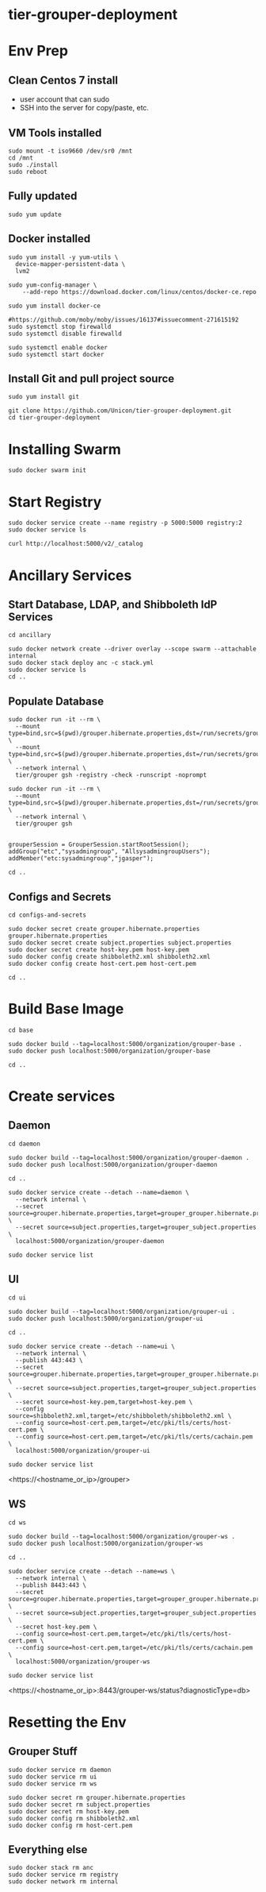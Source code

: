 # tier-grouper-deployment

# Env Prep

## Clean Centos 7 install

- user account that can sudo
- SSH into the server for copy/paste, etc.

## VM Tools installed 

```
sudo mount -t iso9660 /dev/sr0 /mnt
cd /mnt
sudo ./install
sudo reboot
```

## Fully updated

```
sudo yum update
```

## Docker installed

```
sudo yum install -y yum-utils \
  device-mapper-persistent-data \
  lvm2

sudo yum-config-manager \
    --add-repo https://download.docker.com/linux/centos/docker-ce.repo

sudo yum install docker-ce 

#https://github.com/moby/moby/issues/16137#issuecomment-271615192
sudo systemctl stop firewalld
sudo systemctl disable firewalld

sudo systemctl enable docker
sudo systemctl start docker
```

## Install Git and pull project source

```
sudo yum install git

git clone https://github.com/Unicon/tier-grouper-deployment.git
cd tier-grouper-deployment
```


# Installing Swarm

```
sudo docker swarm init
```

# Start Registry

```
sudo docker service create --name registry -p 5000:5000 registry:2
sudo docker service ls
```

```
curl http://localhost:5000/v2/_catalog
```

# Ancillary Services

## Start Database, LDAP, and Shibboleth IdP Services

```
cd ancillary

sudo docker network create --driver overlay --scope swarm --attachable internal
sudo docker stack deploy anc -c stack.yml
sudo docker service ls
cd ..
```

## Populate Database

```
sudo docker run -it --rm \
  --mount type=bind,src=$(pwd)/grouper.hibernate.properties,dst=/run/secrets/grouper_grouper.hibernate.properties \
  --mount type=bind,src=$(pwd)/grouper.hibernate.properties,dst=/run/secrets/grouper_grouper.hibernate.properties \
  --network internal \
  tier/grouper gsh -registry -check -runscript -noprompt

sudo docker run -it --rm \
  --mount type=bind,src=$(pwd)/grouper.hibernate.properties,dst=/run/secrets/grouper_grouper.hibernate.properties \
  --network internal \
  tier/grouper gsh


grouperSession = GrouperSession.startRootSession();
addGroup("etc","sysadmingroup", "AllsysadmingroupUsers");
addMember("etc:sysadmingroup","jgasper");

cd ..
```

## Configs and Secrets

```
cd configs-and-secrets

sudo docker secret create grouper.hibernate.properties grouper.hibernate.properties
sudo docker secret create subject.properties subject.properties
sudo docker secret create host-key.pem host-key.pem
sudo docker config create shibboleth2.xml shibboleth2.xml
sudo docker config create host-cert.pem host-cert.pem

cd ..
```


# Build Base Image

```
cd base

sudo docker build --tag=localhost:5000/organization/grouper-base .
sudo docker push localhost:5000/organization/grouper-base

cd ..
```



# Create services

## Daemon

```
cd daemon

sudo docker build --tag=localhost:5000/organization/grouper-daemon .
sudo docker push localhost:5000/organization/grouper-daemon

cd ..
```

```
sudo docker service create --detach --name=daemon \
  --network internal \
  --secret source=grouper.hibernate.properties,target=grouper_grouper.hibernate.properties \
  --secret source=subject.properties,target=grouper_subject.properties \
  localhost:5000/organization/grouper-daemon

sudo docker service list
```

## UI

```
cd ui

sudo docker build --tag=localhost:5000/organization/grouper-ui .
sudo docker push localhost:5000/organization/grouper-ui

cd ..
```

```
sudo docker service create --detach --name=ui \
  --network internal \
  --publish 443:443 \
  --secret source=grouper.hibernate.properties,target=grouper_grouper.hibernate.properties \
  --secret source=subject.properties,target=grouper_subject.properties \
  --secret source=host-key.pem,target=host-key.pem \
  --config source=shibboleth2.xml,target=/etc/shibboleth/shibboleth2.xml \
  --config source=host-cert.pem,target=/etc/pki/tls/certs/host-cert.pem \
  --config source=host-cert.pem,target=/etc/pki/tls/certs/cachain.pem \
  localhost:5000/organization/grouper-ui
  
sudo docker service list
```

<https://<hostname_or_ip>/grouper>

## WS

```
cd ws

sudo docker build --tag=localhost:5000/organization/grouper-ws .
sudo docker push localhost:5000/organization/grouper-ws

cd ..
```

```
sudo docker service create --detach --name=ws \
  --network internal \
  --publish 8443:443 \
  --secret source=grouper.hibernate.properties,target=grouper_grouper.hibernate.properties \
  --secret source=subject.properties,target=grouper_subject.properties \
  --secret host-key.pem \
  --config source=host-cert.pem,target=/etc/pki/tls/certs/host-cert.pem \
  --config source=host-cert.pem,target=/etc/pki/tls/certs/cachain.pem \
  localhost:5000/organization/grouper-ws

sudo docker service list
```

<https://<hostname_or_ip>:8443/grouper-ws/status?diagnosticType=db>

# Resetting the Env

## Grouper Stuff

```
sudo docker service rm daemon
sudo docker service rm ui
sudo docker service rm ws

sudo docker secret rm grouper.hibernate.properties
sudo docker secret rm subject.properties
sudo docker secret rm host-key.pem
sudo docker config rm shibboleth2.xml
sudo docker config rm host-cert.pem
```

## Everything else

```
sudo docker stack rm anc
sudo docker service rm registry 
sudo docker network rm internal
```
